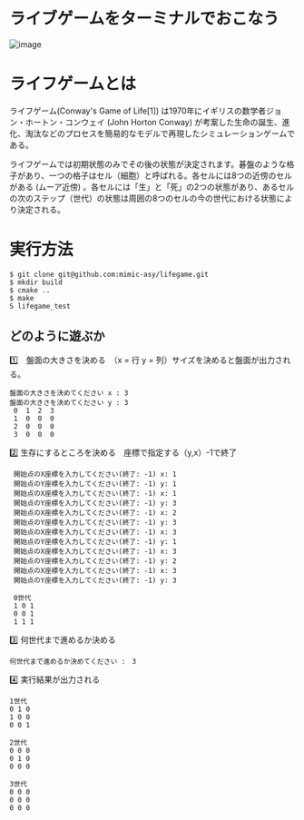 # ライブゲームをターミナルでおこなう
![image](https://github.com/mimic-asy/lifegame/assets/101337520/d810c102-f1a4-4985-8ce7-f592431bac72)


# ライフゲームとは
ライフゲーム(Conway's Game of Life[1]) は1970年にイギリスの数学者ジョン・ホートン・コンウェイ (John Horton Conway) が考案した生命の誕生、進化、淘汰などのプロセスを簡易的なモデルで再現したシミュレーションゲームである。

ライフゲームでは初期状態のみでその後の状態が決定されます。碁盤のような格子があり、一つの格子はセル（細胞）と呼ばれる。各セルには8つの近傍のセルがある (ムーア近傍) 。各セルには「生」と「死」の2つの状態があり、あるセルの次のステップ（世代）の状態は周囲の8つのセルの今の世代における状態により決定される。

 # 実行方法
    $ git clone git@github.com:mimic-asy/lifegame.git
    $ mkdir build
    $ cmake ..
    $ make
    S lifegame_test

## どのように遊ぶか

:one:　盤面の大きさを決める　（x = 行 y = 列）サイズを決めると盤面が出力される。

    盤面の大きさを決めてください x : 3
    盤面の大きさを決めてください y : 3
     0  1  2  3 
     1  0  0  0 
     2  0  0  0 
     3  0  0  0  
    




:two: 生存にするところを決める　座標で指定する（y,x）-1で終了

     開始点のX座標を入力してください(終了: -1) x: 1 
     開始点のY座標を入力してください(終了: -1) y: 1
     開始点のX座標を入力してください(終了: -1) x: 1
     開始点のY座標を入力してください(終了: -1) y: 3
     開始点のX座標を入力してください(終了: -1) x: 2
     開始点のY座標を入力してください(終了: -1) y: 3
     開始点のX座標を入力してください(終了: -1) x: 3 
     開始点のY座標を入力してください(終了: -1) y: 1
     開始点のX座標を入力してください(終了: -1) x: 3
     開始点のY座標を入力してください(終了: -1) y: 2
     開始点のX座標を入力してください(終了: -1) x: 3
     開始点のY座標を入力してください(終了: -1) y: 3
       
     0世代
     1 0 1
     0 0 1
     1 1 1


:three: 何世代まで進めるか決める
    
    何世代まで進めるか決めてください :　3
:four: 実行結果が出力される

    1世代
    0 1 0
    1 0 0
    0 0 1
    
    2世代
    0 0 0
    0 1 0
    0 0 0
    
    3世代
    0 0 0
    0 0 0
    0 0 0

